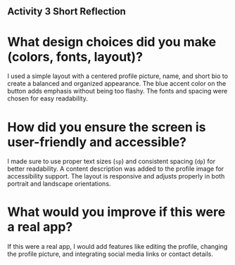 ## Activity 3 Short Reflection

# What design choices did you make (colors, fonts, layout)?
I used a simple layout with a centered profile picture, name, and short bio to create a balanced and organized appearance. The blue accent color on the button adds emphasis without being too flashy. The fonts and spacing were chosen for easy readability.

# How did you ensure the screen is user-friendly and accessible?
I made sure to use proper text sizes (`sp`) and consistent spacing (`dp`) for better readability. A content description was added to the profile image for accessibility support. The layout is responsive and adjusts properly in both portrait and landscape orientations.

# What would you improve if this were a real app?
If this were a real app, I would add features like editing the profile, changing the profile picture, and integrating social media links or contact details.
